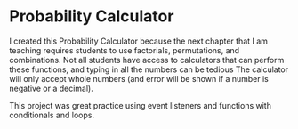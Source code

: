 # Probability Calculator

I created this Probability Calculator because the next chapter that I am teaching requires students to use factorials, permutations, and combinations. Not all students have access to calculators that can perform these functions, and typing in all the numbers can be tedious The calculator will only accept whole numbers (and error will be shown if a number is negative or a decimal).

This project was great practice using event listeners and functions with conditionals and loops.
